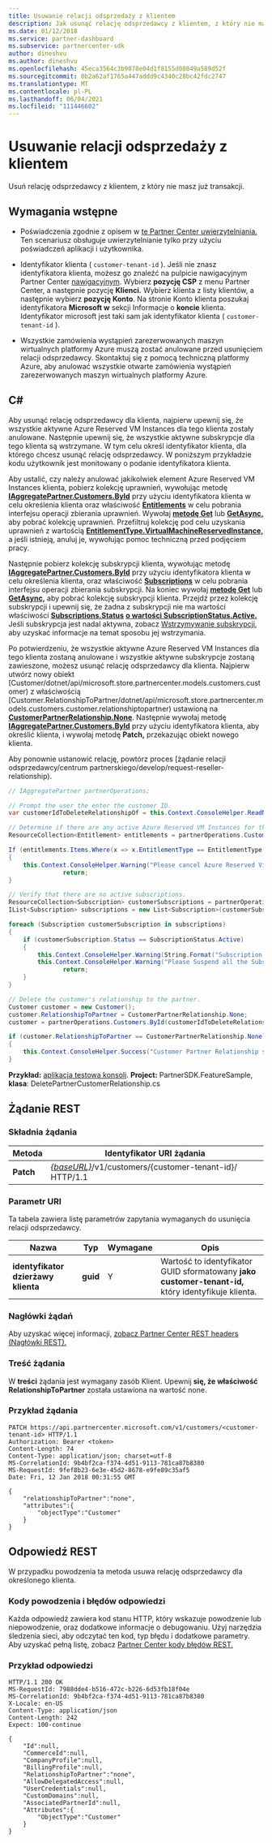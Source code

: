 ```yaml
---
title: Usuwanie relacji odsprzedaży z klientem
description: Jak usunąć relację odsprzedawcy z klientem, z który nie masz już transakcji.
ms.date: 01/12/2018
ms.service: partner-dashboard
ms.subservice: partnercenter-sdk
author: dineshvu
ms.author: dineshvu
ms.openlocfilehash: 45eca3564c3b9078e04d1f8155d08849a589d52f
ms.sourcegitcommit: 0b2a62af1765a447addd9c4340c28bc42fdc2747
ms.translationtype: MT
ms.contentlocale: pl-PL
ms.lasthandoff: 06/04/2021
ms.locfileid: "111446602"
---
```

# <a name="remove-a-reseller-relationship-with-a-customer"></a>Usuwanie relacji odsprzedaży z klientem

Usuń relację odsprzedawcy z klientem, z który nie masz już transakcji.

## <a name="prerequisites"></a>Wymagania wstępne

- Poświadczenia zgodnie z opisem w [te Partner Center uwierzytelniania.](partner-center-authentication.md) Ten scenariusz obsługuje uwierzytelnianie tylko przy użyciu poświadczeń aplikacji i użytkownika.

- Identyfikator klienta ( `customer-tenant-id` ). Jeśli nie znasz identyfikatora klienta, możesz go znaleźć na pulpicie nawigacyjnym Partner Center [nawigacyjnym](https://partner.microsoft.com/dashboard). Wybierz **pozycję CSP** z menu Partner Center, a następnie pozycję **Klienci.** Wybierz klienta z listy klientów, a następnie wybierz **pozycję Konto**. Na stronie Konto klienta poszukaj identyfikatora **Microsoft w** sekcji Informacje o **koncie** klienta. Identyfikator microsoft jest taki sam jak identyfikator klienta ( `customer-tenant-id` ).

- Wszystkie zamówienia wystąpień zarezerwowanych maszyn wirtualnych platformy Azure muszą zostać anulowane przed usunięciem relacji odsprzedawcy. Skontaktuj się z pomocą techniczną platformy Azure, aby anulować wszystkie otwarte zamówienia wystąpień zarezerwowanych maszyn wirtualnych platformy Azure.

## <a name="c"></a>C\#

Aby usunąć relację odsprzedawcy dla klienta, najpierw upewnij się, że wszystkie aktywne Azure Reserved VM Instances dla tego klienta zostały anulowane. Następnie upewnij się, że wszystkie aktywne subskrypcje dla tego klienta są wstrzymane. W tym celu określ identyfikator klienta, dla którego chcesz usunąć relację odsprzedawcy. W poniższym przykładzie kodu użytkownik jest monitowany o podanie identyfikatora klienta.

Aby ustalić, czy należy anulować jakikolwiek element Azure Reserved VM Instances klienta, pobierz kolekcję uprawnień, wywołując metodę [**IAggregatePartner.Customers.ById**](/dotnet/api/microsoft.store.partnercenter.customers.icustomercollection.byid) przy użyciu identyfikatora klienta w celu określenia klienta oraz właściwość [**Entitlements**](/dotnet/api/microsoft.store.partnercenter.customers.icustomer.subscriptions) w celu pobrania interfejsu operacji zbierania uprawnień. Wywołaj [**metodę Get**](/dotnet/api/microsoft.store.partnercenter.subscriptions.isubscriptioncollection.get) lub [**GetAsync,**](/dotnet/api/microsoft.store.partnercenter.subscriptions.isubscriptioncollection.getasync) aby pobrać kolekcję uprawnień. Przefiltruj kolekcję pod celu uzyskania uprawnień z wartością [**EntitlementType.VirtualMachineReservedInstance,**](entitlement-resources.md#entitlementtype) a jeśli istnieją, anuluj je, wywołując pomoc techniczną przed podjęciem pracy. [](entitlement-resources.md#entitlementtype)

Następnie pobierz kolekcję subskrypcji klienta, wywołując metodę [**IAggregatePartner.Customers.ById**](/dotnet/api/microsoft.store.partnercenter.customers.icustomercollection.byid) przy użyciu identyfikatora klienta w celu określenia klienta, oraz właściwość [**Subscriptions**](/dotnet/api/microsoft.store.partnercenter.customers.icustomer.subscriptions) w celu pobrania interfejsu operacji zbierania subskrypcji. Na koniec wywołaj [**metodę Get**](/dotnet/api/microsoft.store.partnercenter.subscriptions.isubscriptioncollection.get) lub [**GetAsync,**](/dotnet/api/microsoft.store.partnercenter.subscriptions.isubscriptioncollection.getasync) aby pobrać kolekcję subskrypcji klienta. Przejdź przez kolekcję subskrypcji i upewnij się, że żadna z subskrypcji nie ma wartości właściwości [**Subscriptions.Status**](/dotnet/api/microsoft.store.partnercenter.models.subscriptions.subscription.status) [**o wartości SubscriptionStatus.Active.**](/dotnet/api/microsoft.store.partnercenter.models.subscriptions.subscriptionstatus) Jeśli subskrypcja jest nadal aktywna, zobacz [Wstrzymywanie subskrypcji,](suspend-a-subscription.md) aby uzyskać informacje na temat sposobu jej wstrzymania.

Po potwierdzeniu, że wszystkie aktywne Azure Reserved VM Instances dla tego klienta zostaną anulowane i wszystkie aktywne subskrypcje zostaną zawieszone, możesz usunąć relację odsprzedawcy dla klienta. Najpierw utwórz nowy obiekt [Customer/dotnet/api/microsoft.store.partnercenter.models.customers.customer) z właściwością [Customer.RelationshipToPartner/dotnet/api/microsoft.store.partnercenter.models.customers.customer.relationshiptopartner) ustawioną na [**CustomerPartnerRelationship.None**](/dotnet/api/microsoft.store.partnercenter.models.customers.customerpartnerrelationship). Następnie wywołaj metodę [**IAggregatePartner.Customers.ById**](/dotnet/api/microsoft.store.partnercenter.customers.icustomercollection.byid) przy użyciu identyfikatora klienta, aby określić klienta, i wywołaj metodę **Patch,** przekazując obiekt nowego klienta.

Aby ponownie ustanowić relację, powtórz proces [żądanie relacji odsprzedawcy/centrum partnerskiego/develop/request-reseller-relationship).

``` csharp
// IAggregatePartner partnerOperations;

// Prompt the user the enter the customer ID.
var customerIdToDeleteRelationshipOf = this.Context.ConsoleHelper.ReadNonEmptyString("Please enter the ID of the customer you want to delete the relationship with", "The customer ID can't be empty");

// Determine if there are any active Azure Reserved VM Instances for this customer.
ResourceCollection<Entitlement> entitlements = partnerOperations.Customers.ById(customerIdToDeleteRelationshipOf).Entitlements.Get();

If (entitlements.Items.Where(x => x.EntitlementType == EntitlementType.VirtualMachineReservedInstance).Any())
{
    this.Context.ConsoleHelper.Warning("Please cancel Azure Reserved Virtual Machine Instance orders through support and try again. Aborting the delete customer relationship operation");
               return;
}

// Verify that there are no active subscriptions.
ResourceCollection<Subscription> customerSubscriptions = partnerOperations.Customers.ById(customerIdToDeleteRelationshipOf).Subscriptions.Get();
IList<Subscription> subscriptions = new List<Subscription>(customerSubscriptions.Items);

foreach (Subscription customerSubscription in subscriptions)
{
    if (customerSubscription.Status == SubscriptionStatus.Active)
    {
        this.Context.ConsoleHelper.Warning(String.Format("Subscription with ID :{0}  OfferName: {1} cannot be in active state, ", customerSubscription.Id, customerSubscription.OfferName));
        this.Context.ConsoleHelper.Warning("Please Suspend all the Subscriptions and try again. Aborting the delete customer relationship operation");
               return;
    }
}

// Delete the customer's relationship to the partner.
Customer customer = new Customer();
customer.RelationshipToPartner = CustomerPartnerRelationship.None;
customer = partnerOperations.Customers.ById(customerIdToDeleteRelationshipOf).Patch(customer);

if (customer.RelationshipToPartner == CustomerPartnerRelationship.None)
{
    this.Context.ConsoleHelper.Success("Customer Partner Relationship successfully deleted");
}
```

**Przykład:** [aplikacja testowa konsoli](console-test-app.md). **Project:** PartnerSDK.FeatureSample, **klasa**: DeletePartnerCustomerRelationship.cs

## <a name="rest-request"></a>Żądanie REST

### <a name="request-syntax"></a>Składnia żądania

| Metoda     | Identyfikator URI żądania                                                                                                                           |
|------------|---------------------------------------------------------------------------------------------------------------------------------------|
| **Patch**  | [*{baseURL}*](partner-center-rest-urls.md)/v1/customers/{customer-tenant-id}/ HTTP/1.1 |

### <a name="uri-parameter"></a>Parametr URI

Ta tabela zawiera listę parametrów zapytania wymaganych do usunięcia relacji odsprzedawcy.

| Nazwa                   | Typ     | Wymagane | Opis                                                                        |
|------------------------|----------|----------|------------------------------------------------------------------------------------|
| **identyfikator dzierżawy klienta** | **guid** | Y        | Wartość to identyfikator GUID sformatowany **jako customer-tenant-id,** który identyfikuje klienta. |

### <a name="request-headers"></a>Nagłówki żądań

Aby uzyskać więcej informacji, [zobacz Partner Center REST headers (Nagłówki REST).](headers.md)

### <a name="request-body"></a>Treść żądania

W **treści** żądania jest wymagany zasób Klient. Upewnij **się, że właściwość RelationshipToPartner** została ustawiona na wartość none.

### <a name="request-example"></a>Przykład żądania

```http
PATCH https://api.partnercenter.microsoft.com/v1/customers/<customer-tenant-id> HTTP/1.1
Authorization: Bearer <token>
Content-Length: 74
Content-Type: application/json; charset=utf-8
MS-CorrelationId: 9b4bf2ca-f374-4d51-9113-781ca87b8380
MS-RequestId: 9fef8b23-6e3e-45d2-8678-e9fe89c35af5
Date: Fri, 12 Jan 2018 00:31:55 GMT

{
    "relationshipToPartner":"none",
    "attributes":{
        "objectType":"Customer"
    }
}
```

## <a name="rest-response"></a>Odpowiedź REST

W przypadku powodzenia ta metoda usuwa relację odsprzedawcy dla określonego klienta.

### <a name="response-success-and-error-codes"></a>Kody powodzenia i błędów odpowiedzi

Każda odpowiedź zawiera kod stanu HTTP, który wskazuje powodzenie lub niepowodzenie, oraz dodatkowe informacje o debugowaniu. Użyj narzędzia śledzenia sieci, aby odczytać ten kod, typ błędu i dodatkowe parametry. Aby uzyskać pełną listę, zobacz [Partner Center kody błędów REST.](error-codes.md)

### <a name="response-example"></a>Przykład odpowiedzi

```http
HTTP/1.1 200 OK
MS-RequestId: 7988dde4-b516-472c-b226-6d53fb18f04e
MS-CorrelationId: 9b4bf2ca-f374-4d51-9113-781ca87b8380
X-Locale: en-US
Content-Type: application/json
Content-Length: 242
Expect: 100-continue

{
    "Id":null,
    "CommerceId":null,
    "CompanyProfile":null,
    "BillingProfile":null,
    "RelationshipToPartner":"none",
    "AllowDelegatedAccess":null,
    "UserCredentials":null,
    "CustomDomains":null,
    "AssociatedPartnerId":null,
    "Attributes":{
        "ObjectType":"Customer"
    }
}
```
